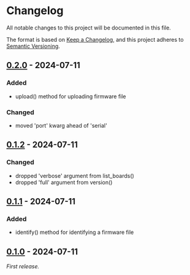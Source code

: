 # Changelog

All notable changes to this project will be documented in this file.

The format is based on [Keep a Changelog](https://keepachangelog.com/en/1.1.0/),
and this project adheres to [Semantic Versioning](https://semver.org/spec/v2.0.0.html).

## [0.2.0] - 2024-07-11

### Added

- upload() method for uploading firmware file

### Changed

- moved 'port' kwarg ahead of 'serial'

## [0.1.2] - 2024-07-11

### Changed

- dropped 'verbose' argument from list_boards()
- dropped 'full' argument from version()

## [0.1.1] - 2024-07-11

### Added

- identify() method for identifying a firmware file

## [0.1.0] - 2024-07-11

_First release._


[0.2.0]: https://github.com/int-brain-lab/tycmd-wrapper/releases/tag/v0.2.0
[0.1.2]: https://github.com/int-brain-lab/tycmd-wrapper/releases/tag/v0.1.2
[0.1.1]: https://github.com/int-brain-lab/tycmd-wrapper/releases/tag/v0.1.1
[0.1.0]: https://github.com/int-brain-lab/tycmd-wrapper/releases/tag/v0.1.0
